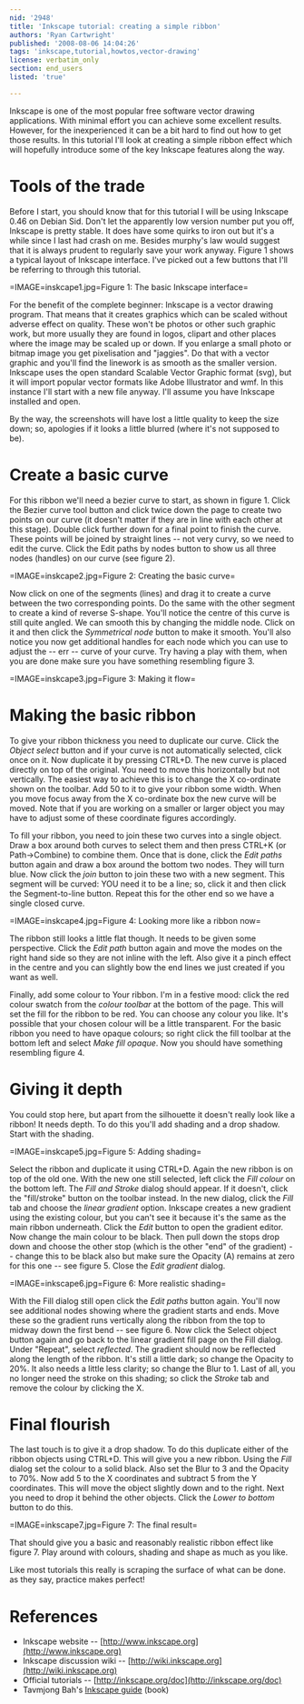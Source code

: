 ```yaml
---
nid: '2948'
title: 'Inkscape tutorial: creating a simple ribbon'
authors: 'Ryan Cartwright'
published: '2008-08-06 14:04:26'
tags: 'inkscape,tutorial,howtos,vector-drawing'
license: verbatim_only
section: end_users
listed: 'true'

---
```

Inkscape is one of the most popular free software vector drawing applications. With minimal effort you can achieve some excellent results. However, for the inexperienced it can be a bit hard to find out how to get those results. In this tutorial I'll look at creating a simple ribbon effect which will hopefully introduce some of the key Inkscape features along the way.

<!--break-->

# Tools of the trade

Before I start, you should know that for this tutorial I will be using Inkscape 0.46 on Debian Sid. Don't let the apparently low version number put you off, Inkscape is pretty stable. It does have some quirks to iron out but it's a while since I last had crash on me. Besides murphy's law would suggest that it is always prudent to regularly save your work anyway. Figure 1 shows a typical layout of Inkscape interface. I've picked out a few buttons that I'll be referring to through this tutorial.

=IMAGE=inskcape1.jpg=Figure 1: The basic Inkscape interface=

For the benefit of the complete beginner: Inkscape is a vector drawing program. That means that it creates graphics which can be scaled without adverse effect on quality. These won't be photos or other such graphic work, but more usually they are found in logos, clipart and other places where the image may be scaled up or down. If you enlarge a small photo or bitmap image you get pixelisation and "jaggies". Do that with a vector graphic and you'll find the linework is as smooth as the smaller version. Inkscape uses the open standard Scalable Vector Graphic format (svg), but it will import popular vector formats like Adobe Illustrator and wmf. In this instance I'll start with a new file anyway. I'll assume you have Inkscape installed and open.

By the way, the screenshots will have lost a little quality to keep the size down; so, apologies if it looks a little blurred (where it's not supposed to be).

# Create a basic curve

For this ribbon we'll need a bezier curve to start, as shown in figure 1. Click the Bezier curve tool button and click twice down the page to create two points on our curve (it doesn't matter if they are in line with each other at this stage). Double click further down for a final point to finish the curve. These points will be joined by straight lines -- not very curvy, so we need to edit the curve. Click the Edit paths by nodes button to show us all three nodes (handles) on our curve (see figure 2).

=IMAGE=inskcape2.jpg=Figure 2: Creating the basic curve=

Now click on one of the segments (lines) and drag it to create a curve between the two corresponding points. Do the same with the other segment to create a kind of reverse S-shape. You'll notice the centre of this curve is still quite angled. We can smooth this by changing the middle node. Click on it and then click the _Symmetrical node_ button to make it smooth. You'll also notice you now get additional handles for each node which you can use to adjust the -- err -- curve of your curve. Try having a play with them, when you are done make sure you have something resembling figure 3.

=IMAGE=inskcape3.jpg=Figure 3: Making it flow=

# Making the basic ribbon

To give your ribbon thickness you need to duplicate our curve. Click the _Object select_ button and if your curve is not automatically selected, click once on it. Now duplicate it by pressing CTRL+D. The new curve is placed directly on top of the original. You need to move this horizontally but not vertically. The easiest way to achieve this is to change the X co-ordinate shown on the toolbar. Add 50 to it to give your ribbon some width. When you move focus away from the X co-ordinate box the new curve will be moved. Note that if you are working on a smaller or larger object you may have to adjust some of these coordinate figures accordingly.

To fill your ribbon, you need to join these two curves into a single object. Draw a box around both curves to select them and then press CTRL+K (or Path->Combine) to combine them. Once that is done, click the _Edit paths_ button again and draw a box around the bottom two nodes. They will turn blue. Now click the _join_ button to join these two with a new segment. This segment will be curved: YOU  need it to be a line; so, click it and then click the Segment-to-line button. Repeat this for the other end so we have a single closed curve.

=IMAGE=inskcape4.jpg=Figure 4: Looking more like a ribbon now=

The ribbon still looks a little flat though. It needs to be given some perspective. Click the _Edit path_ button again and move the modes on the right hand side so they are not inline with the left. Also give it a pinch effect in the centre and you can slightly bow the end lines we just created if you want as well.

Finally, add some colour to Your ribbon. I'm in a festive mood: click the red colour swatch from the _colour toolbar_ at the bottom of the page. This will set the fill for the ribbon to be red. You can choose any colour you like. It's possible that your chosen colour will be a little transparent. For the basic ribbon you need to have opaque colours; so right click the fill toolbar at the bottom left and select _Make fill opaque_. Now you should have something resembling figure 4.

# Giving it depth

You could stop here, but apart from the silhouette it doesn't really look like a ribbon! It needs depth. To do this you'll add shading and a drop shadow. Start with the shading.

=IMAGE=inskcape5.jpg=Figure 5: Adding shading=

Select the ribbon and duplicate it using CTRL+D. Again the new ribbon is on top of the old one. With the new one still selected, left click the _Fill colour_ on the bottom left. The _Fill and Stroke_ dialog should appear. If it doesn't, click the "fill/stroke" button on the toolbar instead. In the new dialog, click the _Fill_ tab and choose the _linear gradient_ option. Inkscape creates a new gradient using the existing colour, but you can't see it because it's the same as the main ribbon underneath. Click the _Edit_ button to open the gradient editor. Now change the main colour to be black. Then pull down the stops drop down and choose the other stop (which is the other "end" of the gradient) -- change this to be black also but make sure the Opacity (A) remains at zero for this one -- see figure 5. Close the _Edit gradient_ dialog.

=IMAGE=inkscape6.jpg=Figure 6: More realistic shading=

With the Fill dialog still open click the _Edit paths_ button again. You'll now see additional nodes showing where the gradient starts and ends. Move these so the gradient runs vertically along the ribbon from the top to midway down the first bend -- see figure 6. Now click the Select object button again and go back to the linear gradient fill page on the Fill dialog. Under "Repeat", select _reflected_. The gradient should now be reflected along the length of the ribbon. It's still a little dark; so change the Opacity to 20%. It also needs a little less clarity; so change the Blur to 1. Last of all, you no longer need the stroke on this shading; so click the _Stroke_ tab and remove the colour by clicking the X.

# Final flourish

The last touch is to give it a drop shadow. To do this duplicate either of the ribbon objects using CTRL+D. This will give you a new ribbon. Using the _Fill_ dialog set the colour to a solid black. Also set the Blur to 3 and the Opacity to 70%. Now add 5 to the X coordinates and subtract 5 from the Y coordinates. This will move the object slightly down and to the right. Next you need to drop it behind the other objects. Click the _Lower to bottom_ button to do this.

=IMAGE=inkscape7.jpg=Figure 7: The final result=

That should give you a basic and reasonably realistic ribbon effect like figure 7. Play around with colours, shading and shape as much as you like. 

Like most tutorials this really is scraping the surface of what can be done. as they say, practice makes perfect!

# References

* Inkscape website -- [http://www.inkscape.org](http://www.inkscape.org)
* Inkscape discussion wiki -- [http://wiki.inkscape.org](http://wiki.inkscape.org)
* Official tutorials -- [http://inkscape.org/doc](http://inkscape.org/doc)
* Tavmjong Bah's [Inkscape guide](http://tavmjong.free.fr/INKSCAPE/) (book)